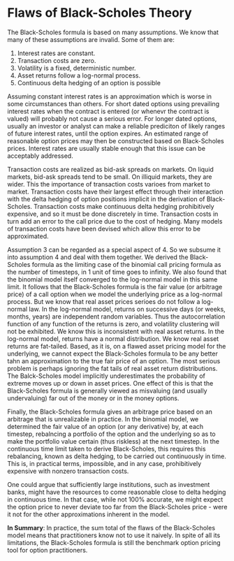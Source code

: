 <h1>Flaws of Black-Scholes Theory</h1>
The Black-Scholes formula is based on many assumptions. We know that many of these assumptions are invalid. Some of them are:

<ol>
  <li>Interest rates are constant.</li>
  <li>Transaction costs are zero.</li>
  <li>Volatility is a fixed, deterministic number.</li>
  <li>Asset returns follow a log-normal process.</li>
  <li>Continuous delta hedging of an option is possible</li>
</ol>

Assuming constant interest rates is an approximation which is worse in some circumstances than others. For short dated options using prevailing interest rates when the contract is entered (or whenevr the contract is valued) will probably not cause a serious error. For longer dated options, usually an investor or analyst can make a reliable prediciton of likely ranges of future interest rates, until the option expires. An estimated range of reasonable option prices may then be constructed based on Black-Scholes prices. Interest rates are usually stable enough that this issue can be acceptably addressed.

Transaction costs are realized as bid-ask spreads on markets. On liquid markets, bid-ask spreads tend to be small. On illiquid markets, they are wider. This the importance of transaction costs varioes from market to market. Transaction costs have their largest effect through their interaction with the delta hedging of option positions implicit in the derivation of Black-Scholes. Transaction costs make continuous delta hedging prohibitively expensive, and so it must be done discretely in time. Transaction costs in turn add an error to the call price due to the cost of hedging. Many models of transaction costs have been devised which allow this error to be approximated.

Assumption 3 can be regarded as a special aspect of 4. So we subsume it into assumption 4 and deal with them together. We derived the Black-Scholes formula as the limiting case of the binomial call pricing formula as the number of timesteps, in 1 unit of time goes to infinity. We also found that the binomial model itself converged to the log-normal model in this same limit. It follows that the Black-Scholes formula is the fair value (or arbitrage price) of a call option when we model the underlying price as a log-normal process. But we know that real asset prices serioes do not follow a log-normal law. In the log-normal model, returns on successive days (or weeks, months, years) are independent random variables. Thus the autocorrelation function of any function of the returns is zero, and volatility clustering will not be exhibited. We know this is inconsistent with real asset returns. In the log-normal model, returns have a normal distribution. We know real asset returns are fat-tailed. Based, as it is, on a flawed asset pricing model for the underlying, we cannot expect the Black-Scholes formula to be any better tahn an approximation to the true fair price of an option. The most serious problem is perhaps ignoring the fat tails of real asset return distributions. The Balck-Scholes model implicitly underestimates the probability of extreme moves up or down in asset prices. One effect of this is that the Black-Scholes formula is generally viewed as misvaluing (and usually undervaluing) far out of the money or in the money options. 

Finally, the Black-Scholes formula gives an arbitrage price based on an arbitrage that is unrealizable in practice. In the binomial model, we determined the fair value of an option (or any derivative) by, at each timestep, rebalncing a portfolio of the option and the underlying so as to make the portfolio value certain (thus riskless) at the next timestep. In the continuous time limit taken to derive Black-Scholes, this requires this rebalancing, known as delta hedging, to be carried out continuously in time. This is, in practical terms, impossible, and in any case, prohibitively expensive with nonzero transaction costs. 

One could argue that sufficiently large institutions, such as investment banks, might have the resources to come reasonable close to delta hedging in continuous time. In that case, while not 100% accurate, we might expect the option price to never deviate too far from the Black-Scholes price - were it not for the other approximations inherent in the model. 

__In Summary__: In practice, the sum total of the flaws of the Black-Scholes model means that practitioners know not to use it naively. In spite of all its limitations, the Black-Scholes formula is still the benchmark option pricing tool for option practitioners. 
